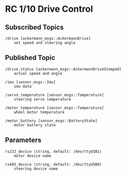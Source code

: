 # RC 1/10 Drive Control

## Subscribed Topics

```
/drive [ackermann_msgs::AckermannDrive]
    set speed and steering angle
```

## Published Topic

```
/drive_status [ackermann_msgs::AckermannDriveStamped]
    actual speed and angle

/imu [sensor_msgs::Imu]
    imu data

/servo_temperature [sensor_msgs::Temperature]
    steering servo temperature

/motor_temperature [sensor_msgs::Temperature]
    wheel motor temperature

/motor_battery [sensor_msgs::BatteryState]
    motor battery state
```

## Parameters

```
rs232_device (string, default: /dev/ttyUSB1)
    motor device name

rs485_device (string, default: /dev/ttyUSB0)
    steering device name
```